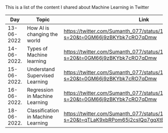 This is a list of the content I shared about Machine Learning in Twitter





| Day           | Topic | Link|
| ------------- | ------------- |------------- |
| 13-06-2022    |How AI is changing the world|https://twitter.com/Sumanth_077/status/1536378329774755842?s=20&t=0GM66j9zBKYbk7cRO7qDmw|
| 14-06-2022.   |Types of Machine learning|https://twitter.com/Sumanth_077/status/1536615273930797056?s=20&t=0GM66j9zBKYbk7cRO7qDmw|
| 15-06-2022.   |Understand Supervised Learning|https://twitter.com/Sumanth_077/status/1537023417982910464?s=20&t=0GM66j9zBKYbk7cRO7qDmw|
| 16-06-2022.   |Regression in Machine Learning|https://twitter.com/Sumanth_077/status/1537448018223300610?s=20&t=0GM66j9zBKYbk7cRO7qDmw|
| 18-06-2022.   |Classification in Machine Learning|https://twitter.com/Sumanth_077/status/1538147823761313792?s=20&t=qTLaK9xbRPom65j2csIQq7gqXtBYIY2QoDAEUusfg1U|
